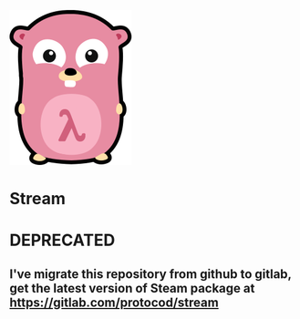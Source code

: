 ![gostream](gostream.png)

# Stream

# DEPRECATED
## I've migrate this repository from github to gitlab, get the latest version of Steam package at https://gitlab.com/protocod/stream
